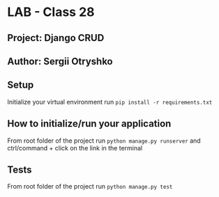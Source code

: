 # LAB - Class 28

## Project: Django CRUD

## Author: Sergii Otryshko

## Setup

Initialize your virtual environment
run `pip install -r requirements.txt`

## How to initialize/run your application

From root folder of the project run `python manage.py runserver` and ctrl/command + click on the link in the terminal

## Tests

From root folder of the project run `python manage.py test`
